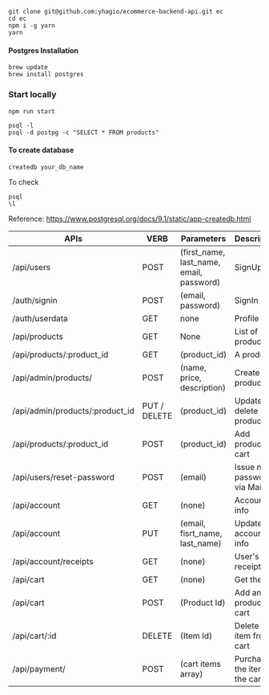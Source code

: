 

```
git clone git@github.com:yhagio/ecommerce-backend-api.git ec
cd ec
npm i -g yarn
yarn
```

#### Postgres Installation
```
brew update
brew install postgres
```

### Start locally
```
npm run start
```

```
psql -l
psql -d postpg -c "SELECT * FROM products"
```

#### To create database
```
createdb your_db_name
```
To check
```
psql
\l
```
Reference: https://www.postgresql.org/docs/9.1/static/app-createdb.html


| APIs | VERB | Parameters | Description |
| --- | --- | --- | --- |
| /api/users | POST | (first_name, last_name, email, password) | SignUp |
| /auth/signin | POST | (email, password) | SignIn |
| /auth/userdata | GET | none | Profile Data |
| /api/products | GET | None | List of products |
| /api/products/:product_id | GET | (product_id) | A product |
| /api/admin/products/ | POST | (name, price, description) | Create product |
| /api/admin/products/:product_id | PUT / DELETE | (product_id) | Update or delete product |
| /api/products/:product_id | POST | (product_id) | Add product to cart |
| /api/users/reset-password | POST | (email) | Issue new password via Mailgun |
| /api/account | GET | (none) | Account info |
| /api/account | PUT | (email, fisrt_name, last_name) | Update account info |
| /api/account/receipts | GET | (none) | User's receipts |
| /api/cart | GET | (none) | Get the cart |
| /api/cart | POST | (Product Id) | Add an product to cart |
| /api/cart/:id | DELETE | (Item Id) | Delete an item from cart |
| /api/payment/ | POST | (cart items array) | Purchase the items in the cart |

